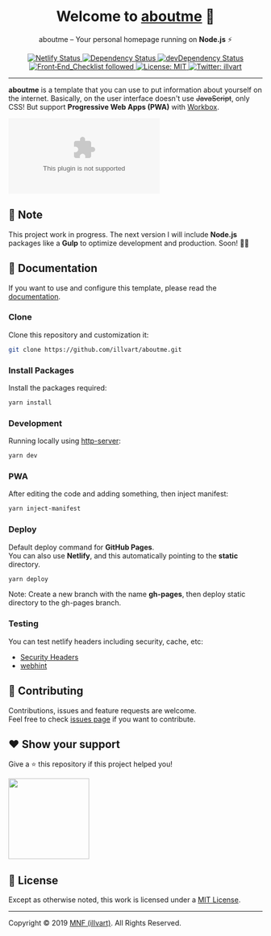 <h1 align="center">Welcome to <a href="https://github.com/illvart/aboutme" title="Repository">aboutme</a> 👋</h1>
<p align="center">
aboutme – Your personal homepage running on <strong>Node.js</strong> ⚡️
</p>
<p align="center">
  <a href="https://app.netlify.com/sites/illvart-aboutme/deploys" title="Netlify">
    <img alt="Netlify Status" src="https://api.netlify.com/api/v1/badges/70385d31-12e1-4f15-9370-f49d78870f3b/deploy-status" />
  </a>
  <a href="https://david-dm.org/illvart/aboutme" title="Watch Dependency">
    <img alt="Dependency Status" src="https://david-dm.org/illvart/aboutme.svg" />
  </a>
  <a href="https://david-dm.org/illvart/aboutme?type=dev" title="Watch devDependency">
    <img alt="devDependency Status" src="https://david-dm.org/illvart/aboutme/dev-status.svg" />
  </a>
  <a href="https://github.com/thedaviddias/Front-End-Checklist" title="Front-End Checklist">
    <img alt="Front‑End_Checklist followed" src="https://img.shields.io/badge/Front‑End_Checklist-followed-brightgreen.svg" />
  </a>
  <a href="#-license" title="License">
    <img alt="License: MIT" src="https://img.shields.io/badge/License-MIT-blue.svg" />
  </a>
  <a href="https://twitter.com/illvart" title="Follow me on Twitter">
    <img alt="Twitter: illvart" src="https://img.shields.io/twitter/follow/illvart.svg?style=social" />
  </a>
</p>

---

**aboutme** is a template that you can use to put information about yourself on the internet. Basically, on the user interface doesn't use ~~JavaScript~~, only CSS! But support **Progressive Web Apps (PWA)** with [Workbox](https://github.com/GoogleChrome/workbox).

![Screenshot](https://cdn.staticaly.com/screenshot/illvart-aboutme.netlify.com?fullPage=true)

## 🙏 Note
This project work in progress. The next version I will include **Node.js** packages like a **Gulp** to optimize development and production. Soon! 🙇‍♂️

## 📑 Documentation
If you want to use and configure this template, please read the [documentation](doc/configurations.md).

### Clone
Clone this repository and customization it:

```bash
git clone https://github.com/illvart/aboutme.git
```

### Install Packages
Install the packages required:

```bash
yarn install
```

### Development
Running locally using [http-server](https://github.com/indexzero/http-server):

```bash
yarn dev
```

### PWA
After editing the code and adding something, then inject manifest:

```bash
yarn inject-manifest
```

### Deploy
Default deploy command for **GitHub Pages**.<br>
You can also use **Netlify**, and this automatically pointing to the **static** directory.

```bash
yarn deploy
```

Note: Create a new branch with the name **gh-pages**, then deploy static directory to the gh-pages branch.

### Testing
You can test netlify headers including security, cache, etc:

- [Security Headers](https://securityheaders.com/?q=https://illvart-aboutme.netlify.com&followRedirects=on)
- [webhint](https://webhint.io/scanner/572b907a-c552-48d0-a86b-f4a7515829e4)

## 🤝 Contributing
Contributions, issues and feature requests are welcome.<br>
Feel free to check [issues page](https://github.com/illvart/aboutme/issues) if you want to contribute.

## ❤️ Show your support
Give a ⭐️ this repository if this project helped you!

<a href="https://www.patreon.com/illvart" title="Become a Patron">
  <img src="https://c5.patreon.com/external/logo/become_a_patron_button@2x.png" width="160">
</a>

## 📝 License
Except as otherwise noted, this work is licensed under a [MIT License](LICENSE).

---

Copyright © 2019 [MNF (illvart)](https://github.com/illvart). All Rights Reserved.
